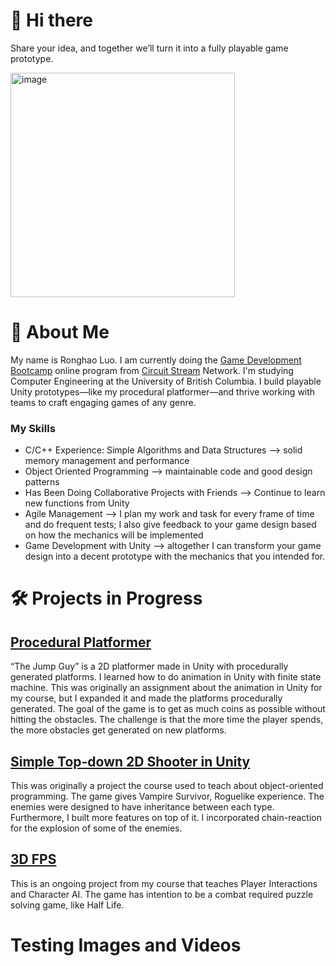 # 👋 Hi there
Share your idea, and together we’ll turn it into a fully playable game prototype.

<img width="359" height="359" alt="image" src="https://github.com/user-attachments/assets/d2d84af2-1c4a-4c49-a049-b2c2075f146b" />

# 🚀 About Me
My name is Ronghao Luo. I am currently doing the [Game Development Bootcamp](https://www.circuitstream.com/bootcamp/game-development) online program from [Circuit Stream](https://www.circuitstream.com/) Network. I'm studying Computer Engineering at the University of British Columbia. I build playable Unity prototypes—like my procedural platformer—and thrive working with teams to craft engaging games of any genre.

### My Skills
- C/C++ Experience: Simple Algorithms and Data Structures		-->	solid memory management and performance
- Object Oriented Programming 	-->	maintainable code and good design patterns
- Has Been Doing Collaborative Projects with Friends		-->	Continue to learn new functions from Unity
- Agile Management		-->	I plan my work and task for every frame of time and do frequent tests; I also give feedback to your game design based on how the mechanics will be implemented
- Game Development with Unity		-->	altogether I can transform your game design into a decent prototype with the mechanics that you intended for.




# 🛠 Projects in Progress
## [Procedural Platformer](https://github.com/RonghaoLuo/2023-Module-01-Intro-to-unity-assignment-main)
“The Jump Guy” is a 2D platformer made in Unity with procedurally generated platforms. I learned how to do animation in Unity with finite state machine. 
This was originally an assignment about the animation in Unity for my course, but I expanded it and made the platforms procedurally generated. The goal of the game is to get as much coins as possible without hitting the obstacles. The challenge is that the more time the player spends, the more obstacles get generated on new platforms.

## [Simple Top-down 2D Shooter in Unity](https://github.com/RonghaoLuo/Objects)
This was originally a project the course used to teach about object-oriented programming. The game gives Vampire Survivor, Roguelike experience. The enemies were designed to have inheritance between each type. Furthermore, I built more features on top of it. I incorporated chain-reaction for the explosion of some of the enemies. 

## [3D FPS](https://github.com/RonghaoLuo/Unit_3_FPS_Game)
This is an ongoing project from my course that teaches Player Interactions and Character AI. The game has intention to be a combat required puzzle solving game, like Half Life. 

# Testing Images and Videos

